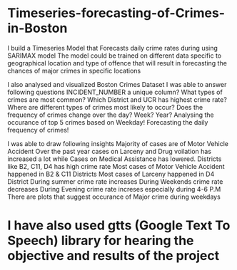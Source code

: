 # Timeseries-forecasting-of-Crimes-in-Boston
I build a Timeseries Model that Forecasts daily crime rates during using SARIMAX model
 The model could be trained on different data specific to geographical location and type of offence that will result in forecasting the chances of major crimes in specific locations

I also analysed and visualized Boston Crimes Dataset
I was able to answer following questions
INCIDENT_NUMBER a unique column?
What types of crimes are most common?
Which District and UCR has highest crime rate?
Where are different types of crimes most likely to occur?
Does the frequency of crimes change over the day? Week? Year?
Analysing the occurance of top 5 crimes based on Weekday!
Forecasting the daily frequency of crimes!

I was able to draw following insights
Majority of cases are of Motor Vehicle Accident
Over the past year cases on Larceny and Drug voilation has increased a lot while Cases on Medical Assistance has lowered.
Districts like B2, C11, D4 has high crime rate
Most cases of Motor Vehicle Accident happened in B2 & C11 Districts
Most cases of Larceny happened in D4 District
During summer crime rate increases
During Weekends crime rate decreases
During Evening crime rate increses especially during 4-6 P.M
There are plots that suggest occurance of Major crime during weekdays


# I have also used gtts (Google Text To Speech) library for hearing the objective and results  of the project
